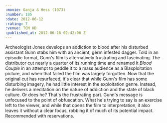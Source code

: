 ```yaml
--- 
:movie: Ganja & Hess (1973)
:number: 185
:date: 2012-06-12
:rating: 7
:venue: TCM HD
:published_at: 2012-06-16 02:42:06 Z
---
```

Archeologist Jones develops an addiction to blood after his disturbed assistant Gunn stabs him with an ancient, germ infested dagger. Told in an episodic format, Gunn's film is alternatively frustrating and fascinating. The distributor cut nearly a quarter of its running time and renamed it _Blood Couple_ in an attempt to peddle it to a mass audience as a Blaxploitation picture, and when that failed the film was largely forgotten. Now that the original cut has resurfaced, it's clear that while Gunn's film has some disturbing imagery, he had little interest in the exploitation genre. Instead, he delivers a meditation on the nature of addiction and the state of black culture. Or does he? That's the frustrating part. Gunn's message is unfocused to the point of obfuscation. What he's trying to say is an exercise left to the viewer, and while that opens the film to interpretation, it also leaves it without a clear focus, robbing it of much of its potential impact. Recommended with reservations.